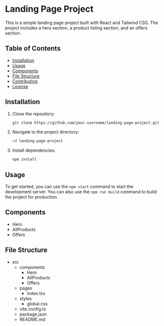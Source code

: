 # Landing Page Project

This is a simple landing page project built with React and Tailwind CSS. The project includes a hero section, a product listing section, and an offers section.

## Table of Contents

- [Installation](#installation)
- [Usage](#usage)
- [Components](#components)
- [File Structure](#file-structure)
- [Contributing](#contributing)
- [License](#license)

## Installation

1. Clone the repository:

   ```sh
   git clone https://github.com/your-username/landing-page-project.git
   ```

2. Navigate to the project directory:

   ```sh
   cd landing-page-project
   ```

3. Install dependencies:

   ```sh
   npm install
   ```

## Usage

To get started, you can use the `npm start` command to start the development server. You can also use the `npm run build` command to build the project for production.

## Components

- Hero
- AllProducts
- Offers

## File Structure

- src
  - components
    - Hero
    - AllProducts
    - Offers
  - pages
    - index.tsx
  - styles
    - global.css
  - vite.config.ts
  - package.json
  - README.md
